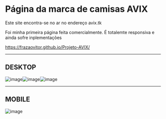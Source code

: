 <h1>Página da marca de camisas AVIX</h1>

<p> Este site encontra-se no ar no endereço avix.tk</p>
<p> Foi minha primeira página feita comercialmente. É totalemte responsiva e ainda sofre inplementações</p>
 
 https://frazaovitor.github.io/Projeto-AVIX/
 
 
 ------------------------
 <h2>DESKTOP</h2>

 ![image](https://user-images.githubusercontent.com/51264703/128527386-c8f37c79-c0d6-4b12-9ba2-5cd5df7b0462.png)![image](https://user-images.githubusercontent.com/51264703/128527678-c504fd4f-7856-4dfd-bd6c-cdde26281d9a.png)![image](https://user-images.githubusercontent.com/51264703/128527739-e2be84c3-47fb-4b39-a54a-eeff5c9ebfda.png)


---------------
<h2>MOBILE</h2>


![image](https://user-images.githubusercontent.com/51264703/128528536-18c11082-7d76-4bcd-8c6b-14b07771eaae.png)





